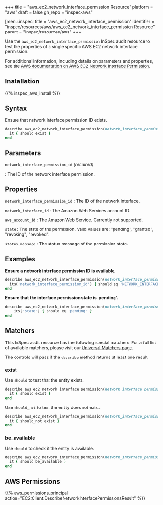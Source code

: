 +++
title = "aws_ec2_network_interface_permission Resource"
platform = "aws"
draft = false
gh_repo = "inspec-aws"

[menu.inspec]
title = "aws_ec2_network_interface_permission"
identifier = "inspec/resources/aws/aws_ec2_network_interface_permission Resource"
parent = "inspec/resources/aws"
+++

Use the `aws_ec2_network_interface_permission` InSpec audit resource to test the properties of a single specific AWS EC2 network interface permission.

For additional information, including details on parameters and properties, see the [AWS documentation on AWS EC2 Network Interface Permission](https://docs.aws.amazon.com/AWSCloudFormation/latest/UserGuide/aws-resource-ec2-networkinterfacepermission.html).

## Installation

{{% inspec_aws_install %}}

## Syntax

Ensure that network interface permission ID exists.

```ruby
describe aws_ec2_network_interface_permission(network_interface_permission_id: 'NETWORK_INTERFACE_PERMISSION_ID') do
  it { should exist }
end
```

## Parameters

`network_interface_permission_id` _(required)_

: The ID of the network interface permission.

## Properties

`network_interface_permission_id`
: The ID of the network interface.

`network_interface_id`
: The Amazon Web Services account ID.

`aws_account_id`
: The Amazon Web Service. Currently not supported.

`state`
: The state of the permission.  Valid values are: "pending", "granted", "revoking", "revoked".

`status_message`
: The status message of the permission state.

## Examples

**Ensure a network interface permission ID is available.**

```ruby
describe aws_ec2_network_interface_permission(network_interface_permission_id: 'NETWORK_INTERFACE_PERMISSION_ID') do
  its('network_interface_permission_id') { should eq 'NETWORK_INTERFACE_PERMISSION_ID' }
end
```

**Ensure that the interface permission state is 'pending'.**

```ruby
describe aws_ec2_network_interface_permission(network_interface_permission_id: 'NETWORK_INTERFACE_PERMISSION_ID') do
    its('state') { should eq 'pending' }
end
```

## Matchers

This InSpec audit resource has the following special matchers. For a full list of available matchers, please visit our [Universal Matchers page](https://www.inspec.io/docs/reference/matchers/).

The controls will pass if the `describe` method returns at least one result.

### exist

Use `should` to test that the entity exists.

```ruby
describe aws_ec2_network_interface_permission(network_interface_permission_id: 'NETWORK_INTERFACE_PERMISSION_ID') do
  it { should exist }
end
```

Use `should_not` to test the entity does not exist.

```ruby
describe aws_ec2_network_interface_permission(network_interface_permission_id: 'NETWORK_INTERFACE_PERMISSION_ID') do
  it { should_not exist }
end
```

### be_available

Use `should` to check if the entity is available.

```ruby
describe aws_ec2_network_interface_permission(network_interface_permission_id: 'NETWORK_INTERFACE_PERMISSION_ID') do
  it { should be_available }
end
```

## AWS Permissions

{{% aws_permissions_principal action="EC2:Client:DescribeNetworkInterfacePermissionsResult" %}}
